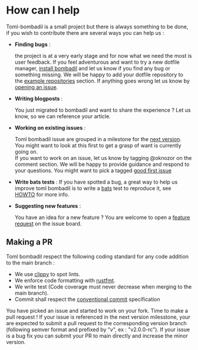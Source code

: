 # How can I help

Toml-bombadil is a small project but there is always something to be done, if you wish to contribute there are 
several ways you can help us : 

- **Finding bugs** : 

    the project is at a very early stage and for now what we need the most is user feedback. 
    If you feel adventurous and want to try a new dotfile manager, [install bombadil](https://github.com/oknozor/toml-bombadil#Installation)
    and let us know if you find any bug or something missing. We will be happy to add your dotfile repository to the [example repositories](https://github.com/oknozor/toml-bombadil#example-repositories)
    section. If anything goes wrong let us know by [opening an issue](https://github.com/oknozor/toml-bombadil/issues/new?assignees=oknozor&labels=bug&template=bug_report.md&title=%5BBUG%5D%5B).

- **Writing blogposts** : 

    You just migrated to bombadil and want to share the experience ? Let us know, so we can reference your article. 

- **Working on existing issues** :

    Toml bombadil issue are grouped in a milestone for the [next version](https://github.com/oknozor/toml-bombadil/milestones).
    You might want to look at this first to get a grasp of want is currently going on.   
    If you want to work on an issue, let us know by tagging @oknozor on the comment section. 
    We will be happy to provide guidance and respond to your questions.
    You might want to pick a tagged [good first issue](https://github.com/oknozor/toml-bombadil/issues?q=is%3Aissue+is%3Aopen+label%3A%22good+first+issue%22)

- **Write bats tests** : 
  If you have spotted a bug, a great way to help us improve toml bombadil is to write a
  [bats](https://bats-core.readthedocs.io/en/latest/) test to reproduce it, see [HOWTO](bats-test/HOWTO.md) for more info. 
  
- **Suggesting new features** : 

    You have an idea for a new feature ? You are welcome to open a [feature request](https://github.com/oknozor/toml-bombadil/issues/new?assignees=oknozor&labels=enhancement&template=feature_request.md&title=%5BFEATURE%5D)
    on the issue board. 

## Making a PR

Toml bombadil respect the following coding standard for any code addition to the main branch : 
- We use [clippy](https://github.com/rust-lang/rust-clippy) to spot lints.
- We enforce code formatting with [rustfmt](https://github.com/rust-lang/rustfmt).
- We write test (Code coverage must never decrease when merging to the main branch).
- Commit shall respect the [conventional commit](https://www.conventionalcommits.org/en/v1.0.0/) specification

You have picked an issue and started to work on your fork. Time to make a pull request ! 
If your issue is referenced in the next version milesstone, your are expected to submit a pull request to the corresponding 
version branch (following semver format and prefixed by "v", ex : "v2.0.0-rc"). 
If your issue is a bug fix you can submit your PR to main directly and increase the minor version. 


 
